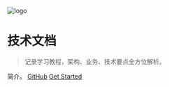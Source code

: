 ![logo](https://foruda.gitee.com/avatar/1677045241038417117/5296156_lihua3712_1605083922.png!avatar100)

# 技术文档

> 记录学习教程，架构、业务、技术要点全方位解析。

简介。
[GitHub](https://github.com/lihua3712/lihua3712.github.io)
[Get Started](README.md)

